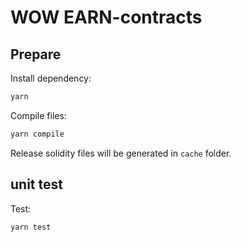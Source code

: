 # WOW EARN-contracts

## Prepare

Install dependency:

```bash
yarn
```

Compile files:

```bash
yarn compile
```

Release solidity files will be generated in `cache` folder.

## unit test
Test:

```bash
yarn test
```
